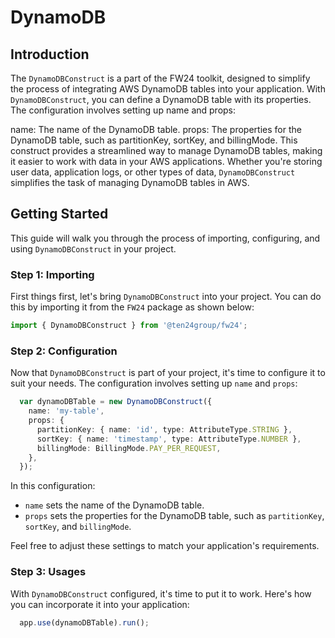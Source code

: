 
# DynamoDB

## Introduction

The `DynamoDBConstruct` is a part of the FW24 toolkit, designed to simplify the process of integrating AWS DynamoDB tables into your application. With `DynamoDBConstruct`, you can define a DynamoDB table with its properties. The configuration involves setting up name and props:

name: The name of the DynamoDB table.
props: The properties for the DynamoDB table, such as partitionKey, sortKey, and billingMode.
This construct provides a streamlined way to manage DynamoDB tables, making it easier to work with data in your AWS applications. Whether you're storing user data, application logs, or other types of data, `DynamoDBConstruct` simplifies the task of managing DynamoDB tables in AWS.

## Getting Started

This guide will walk you through the process of importing, configuring, and using `DynamoDBConstruct` in your project.

### Step 1: Importing

First things first, let's bring `DynamoDBConstruct` into your project. You can do this by importing it from the `FW24` package as shown below:

```ts
import { DynamoDBConstruct } from '@ten24group/fw24';
```

### Step 2: Configuration

Now that `DynamoDBConstruct` is part of your project, it's time to configure it to suit your needs. The configuration involves setting up `name` and `props`:

```ts
  var dynamoDBTable = new DynamoDBConstruct({
    name: 'my-table',
    props: {
      partitionKey: { name: 'id', type: AttributeType.STRING },
      sortKey: { name: 'timestamp', type: AttributeType.NUMBER },
      billingMode: BillingMode.PAY_PER_REQUEST,
    },
  });
```

In this configuration:

- `name` sets the name of the DynamoDB table.
- `props` sets the properties for the DynamoDB table, such as `partitionKey`, `sortKey`, and `billingMode`.

Feel free to adjust these settings to match your application's requirements.

### Step 3: Usages

With `DynamoDBConstruct` configured, it's time to put it to work. Here's how you can incorporate it into your application:

```ts
  app.use(dynamoDBTable).run();
```

